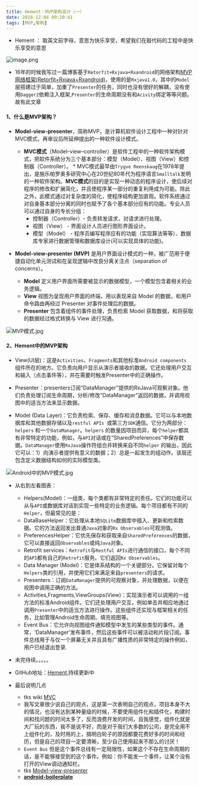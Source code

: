 ```yaml
---
title: Hement：MVP架构设计（一）
date: 2018-12-04 09:20:41
tags: [MVP,架构]
---
```

* Hement  ： 取英文前字母，意思为快乐享受，希望我们在敲代码的工程中是快乐享受的意思

![image.png](https://upload-images.jianshu.io/upload_images/5363507-7f23cbaa07e2f6cf.png?imageMogr2/auto-orient/strip%7CimageView2/2/w/1240)

* 16年的时候我写过一篇博客基于`Retorfit+Rxjava+Rxandroid`的网络架构[MVP网络框架(Retorfit+Rxjava+Rxandroid)](https://www.jianshu.com/p/141ee58eb143)，使用的是`Rxjava1.0`，其中的`Model` 层搭建过于简单，加重了`Presenter`的任务，同时也没有很好的解耦，没有使用`Dagger2`依赖注入框架,`Presenter`的生命周期没有和`Acivity`绑定等等问题。故有此文章

<!--  more  --> 
#### 1、什么是MVP架构？
* **Model-view-presenter**，简称MVP，是计算机软件设计工程中一种对针对MVC模式，再审议后所延伸提出的一种软件设计模式。

     * **MVC模式**（Model–view–controller）是软件工程中的一种软件架构模式，把软件系统分为三个基本部分：模型（Model）、视图（View）和控制器（Controller）。
      * MVC模式最早由`Trygve Reenskaug`在1978年提出，是施乐帕罗奥多研究中心在20世纪80年代为程序语言`Smalltalk`发明的一种软件架构。**MVC模式**的目的是实现一种动态的程序设计，使后续对程序的修改和扩展简化，并且使程序某一部分的重复利用成为可能。除此之外，此模式通过对复杂度的简化，使程序结构更加直观。软件系统通过对自身基本部分分离的同时也赋予了各个基本部分应有的功能。专业人员可以通过自身的专长分组：
          *   控制器（Controller）- 负责转发请求，对请求进行处理。
          *   视图（View） - 界面设计人员进行图形界面设计。
          *   模型（Model） - 程序员编写程序应有的功能（实现算法等等）、数据库专家进行数据管理和数据库设计(可以实现具体的功能)。

*  **Model-view-presenter (MVP)** 是用户界面设计模式的一种，被广范用于便捷自动化单元测试和在呈现逻辑中改良分离关注点（separation of concerns）。

     *   **Model** 定义用户界面所需要被显示的数据模型，一个模型包含着相关的业务逻辑。
     *   **View** 视图为呈现用户界面的终端，用以表现来自 Model 的数据，和用户命令路由再经过 Presenter 对事件处理后的数据。
     *   **Presenter** 包含着组件的事件处理，负责检索 Model 获取数据，和将获取的数据经过格式转换与 View 进行沟通。

![MVP模式.jpg](https://upload-images.jianshu.io/upload_images/5363507-6bc56d411705b093.jpg?imageMogr2/auto-orient/strip%7CimageView2/2/w/1240)

#### 2、Hement中的MVP架构
* View(UI层)：这是`Activities`、`Fragments`和其他标准`Android components `组件所在的地方。它负责向用户显示从演示者接收的数据。它还处理用户交互和输入（点击事件等），并在需要时触发Presenter中的正确操作。
* Presenter：presenters订阅“DataManager”提供的RxJava可观察对象。他们负责处理订阅生命周期，分析/修改“DataManager”返回的数据，并调用视图中的适当方法来显示数据。

* Model (Data Layer)：它负责检索、保存、缓存和消息数据。它可以与本地数据库和其他数据存储以及`restful APIs `或第三方`SDK`通信。它分为两部分：`helpers` 和一个`DataManager`。`helpers` 的数量因项目而异，每个`helper`都具有非常特定的功能，例如，与`API`对话或在“SharedPreferences”中保存数据。`DataManager`使用`RxJava`操作符组合并转换来自不同`helper` 的输出，因此它可以：1）向演示者提供有意义的数据；2）总是一起发生的组动作。该层还包含定义数据结构如何的实际模型类。

![Android中的MVP模式.jpg](https://upload-images.jianshu.io/upload_images/5363507-cc2c20e2e4937c87.jpg?imageMogr2/auto-orient/strip%7CimageView2/2/w/1240)

* 从右到左看图表：

  *  Helpers(Model)：一组类，每个类都有非常特定的责任。它们的功能可以从与`API`或数据库对话到实现一些特定的业务逻辑。每个项目都有不同的`Helper`，但最常见的是：
  *  DataBaseHelper：它处理从本地`SQLite`数据库中插入、更新和检索数据。它的方法返回发出普通`Java`对象的`Rx Observables`可观测值。
   * PreferencesHelper：它优先保存和获取来自`SharedPreferences`的数据，它可以直接返回`Observables`或纯`Java`对象。
   *  Retrofit services：`Retrofit`与`Restful APIs`进行通信的接口，每个不同的`API`都有自己的`Retrofit`服务。它们返回`Rx Observables`。
   * Data Manager (Model)：它是体系结构的一个关键部分。它保留对每个`Helpers`类的引用，并使用它们来满足来自`presenters`的请求。
   *  Presenters：订阅`DataManager`提供的可观察对象，并处理数据，以便在视图中调用正确的方法。
   *  Activities,Fragments,ViewGroups(View)：实现演示者可以调用的一组方法的标准Android组件。它们还处理用户交互，例如单击并相应地通过调用`Presenter`中的适当方法进行操作。这些组件还实现与框架相关的任务，比如管理Android生命周期、填充视图等。
    * Event Bus：它允许向视图组件通知模型中发生的某些类型的事件。通常，‘DataManager’发布事件，然后这些事件可以被活动和片段订阅。事件总线用于与仅一个屏幕无关并且具有广播性质的非常特定的操作例如，用户已经退出登录.

* 未完待续。。。。。

* GitHub地址：[Hement](https://github.com/Shimingli/Hement),持续更新中

* 最后说明几点
  * tks wiki [MVC](https://zh.wikipedia.org/wiki/MVC) 
  * 我写文章很少说自己的观点，这是第一次表明自己的观点，项目本身不大的情况，也没有达到某种量级的时候，不要使用组件化和插件化，构建时间和找问题的时间太多了，反而浪费开发的时间，自我感觉，组件化就是大厂玩的东西，我不是说不好，而是对于我们大多数的公司，是完全用不上组件化的，及时用的上，搞明白轮子的原因都要花费好多的时间和经历，但是自己的项目一定要清晰，至少自己使用起来不那么的讨厌！
  * `Event Bus` 但是这个事件总线有一定局限性，如果这个不存在生命周期的话，是不能够接受到的这个事件。例如：你不能发一个事件，让某个没有打开的View调动通知栏。
  * tks [Model-view-presenter](https://zh.wikipedia.org/wiki/Model-view-presenter)
  * **[android-boilerplate](https://github.com/Shimingli/android-boilerplate)**
